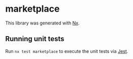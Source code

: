# marketplace

This library was generated with [Nx](https://nx.dev).

## Running unit tests

Run `nx test marketplace` to execute the unit tests via [Jest](https://jestjs.io).
